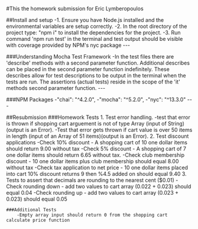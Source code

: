 #This the homework submission for Eric Lymberopoulos

##Install and setup
    -1. Ensure you have Node.js installed and the environmental variables are setup correctly.
    -2. In the root directory of the project type: "npm i" to install the dependencies for the project.
    -3. Run command 'npm run test' in the terminal and test output should be visible with coverage provided by NPM's nyc package
    ---

###Understanding Mocha Test Framework
    -In the test files there are 'describe' methods with a second parameter function. Additional describes can be placed in the second parameter function indefinitely. These describes allow for test descriptions to be output in the terminal when the tests are run. The assertions (actual tests) reside in the scope of the 'it' methods second parameter function.
    ---

###NPM Packages
    -"chai": "^4.2.0",
    -"mocha": "^5.2.0",
    -"nyc": "^13.3.0"
    ---


##Resubmission
    ###Homework Tests
    1. Test error handling.
      -test that error is thrown if shopping cart arguement is not of type Array (input of String)(output is an Error).
      -Test that error gets thrown if cart value is over 50 items in length (input of an Array of 51 items)(output is an Error).
    2. Test discount applications
      -Check 10% discount - A shopping cart of 10 one dollar items should return 9.00 without tax
      -Check 5% discount - A shopping cart of 7 one dollar items should return 6.65 without tax.
      -Check club membership discount - 10 one dollar items plus club membership should equal 8.00 without tax
      -Check tax application to net price - 10 one dollar items placed into cart 10% discount returns 9 then %4.5 added on should equal 9.40
    3. Tests to assert that decimals are rounding to the nearest cent ($0.01)
      -Check rounding down - add two values to cart array (0.022 + 0.023) should equal 0.04
      -Check rounding up - add two values to cart array (0.023 + 0.023) should equal 0.05

    ###Additional Tests
        -Empty array input should return 0 from the shopping cart calculate price function
